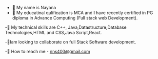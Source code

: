 - 👋 My name is Nayana
- 👀 My educatinal qulification is MCA  and
  I have recently certified in PG diploma in Advance Computing (Full stack web Development).

-🌱 My technical skills are C++, Java,Datastructure,Database Technologies,HTML and CSS,Java Script,React.

-💞Iam looking to collaborate on full Stack Software development.

-🌱 How to reach me - nns400@gmail.com

<!---
nayana400/nayana400 is a ✨ special ✨ repository because its `README.md` (this file) appears on your GitHub profile.
You can click the Preview link to take a look at your changes.
--->
